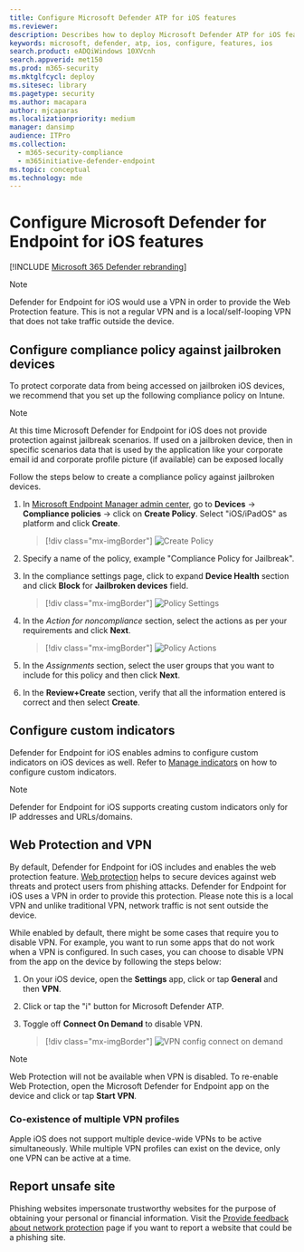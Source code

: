 ```yaml
---
title: Configure Microsoft Defender ATP for iOS features
ms.reviewer: 
description: Describes how to deploy Microsoft Defender ATP for iOS features
keywords: microsoft, defender, atp, ios, configure, features, ios
search.product: eADQiWindows 10XVcnh
search.appverid: met150
ms.prod: m365-security
ms.mktglfcycl: deploy
ms.sitesec: library
ms.pagetype: security
ms.author: macapara
author: mjcaparas
ms.localizationpriority: medium
manager: dansimp
audience: ITPro
ms.collection: 
  - m365-security-compliance
  - m365initiative-defender-endpoint
ms.topic: conceptual
ms.technology: mde
---
```


# Configure Microsoft Defender for Endpoint for iOS features

[!INCLUDE [Microsoft 365 Defender rebranding](../../includes/microsoft-defender.md)]

> [!NOTE]
> Defender for Endpoint for iOS would use a VPN in order to provide the Web Protection feature. This is not a regular VPN and is a local/self-looping VPN that does not take traffic outside the device.

## Configure compliance policy against jailbroken devices

To protect corporate data from being accessed on jailbroken iOS devices, we recommend that you set up the following compliance policy on Intune.

> [!NOTE]
> At this time Microsoft Defender for Endpoint for iOS does not provide protection against jailbreak scenarios. If used on a jailbroken device, then in specific scenarios data that is used by the application like your corporate email id and corporate profile picture (if available) can be exposed locally

Follow the steps below to create a compliance policy against jailbroken devices.

1. In [Microsoft Endpoint Manager admin center](https://go.microsoft.com/fwlink/?linkid=2109431), go to **Devices** -> **Compliance policies** -> click on **Create Policy**. Select "iOS/iPadOS" as platform and click **Create**.

    > [!div class="mx-imgBorder"]
    > ![Create Policy](images/ios-jb-policy.png)

1. Specify a name of the policy, example "Compliance Policy for Jailbreak".
1. In the compliance settings page, click to expand **Device Health** section and click **Block** for **Jailbroken devices** field.

    > [!div class="mx-imgBorder"]
    > ![Policy Settings](images/ios-jb-settings.png)

1. In the *Action for noncompliance* section, select the actions as per your requirements and click **Next**.

    > [!div class="mx-imgBorder"]
    > ![Policy Actions](images/ios-jb-actions.png)

1. In the *Assignments* section, select the user groups that you want to include for this policy and then click **Next**.
1. In the **Review+Create** section, verify that all the information entered is correct and then select **Create**.

## Configure custom indicators

Defender for Endpoint for iOS enables admins to configure custom indicators on iOS devices as well. Refer to [Manage indicators](https://docs.microsoft.com/windows/security/threat-protection/microsoft-defender-atp/manage-indicators) on how to configure custom indicators.

> [!NOTE]
> Defender for Endpoint for iOS supports creating custom indicators only for IP addresses and URLs/domains.

## Web Protection and VPN

By default, Defender for Endpoint for iOS includes and enables the web protection feature. [Web protection](web-protection-overview.md) helps to secure devices against web threats and protect users from phishing attacks. Defender for Endpoint for iOS uses a VPN in order to provide this protection. Please note this is a local VPN and unlike traditional VPN, network traffic is not sent outside the device.

While enabled by default, there might be some cases that require you to disable VPN. For example, you want to run some apps that do not work when a VPN is configured. In such cases, you can choose to disable VPN from the app on the device by following the steps below:

1. On your iOS device, open the **Settings** app, click or tap **General** and then **VPN**.
1. Click or tap the "i" button for Microsoft Defender ATP.
1. Toggle off **Connect On Demand** to disable VPN.

    > [!div class="mx-imgBorder"]
    > ![VPN config connect on demand](images/ios-vpn-config.png)

> [!NOTE]
> Web Protection will not be available when VPN is disabled. To re-enable Web Protection, open the Microsoft Defender for Endpoint app on the device and click or tap **Start VPN**.

### Co-existence of multiple VPN profiles

Apple iOS does not support multiple device-wide VPNs to be active simultaneously. While multiple VPN profiles can exist on the device, only one VPN can be active at a time.

## Report unsafe site

Phishing websites impersonate trustworthy websites for the purpose of obtaining your personal or financial information. Visit the [Provide feedback about network protection](https://www.microsoft.com/wdsi/filesubmission/exploitguard/networkprotection) page if you want to report a website that could be a phishing site.
